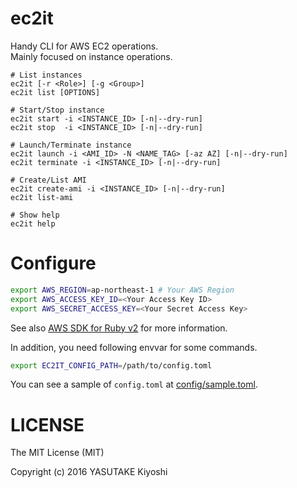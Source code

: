 # ec2it

Handy CLI for AWS EC2 operations.  
Mainly focused on instance operations.

```
# List instances
ec2it [-r <Role>] [-g <Group>]
ec2it list [OPTIONS]

# Start/Stop instance
ec2it start -i <INSTANCE_ID> [-n|--dry-run]
ec2it stop  -i <INSTANCE_ID> [-n|--dry-run]

# Launch/Terminate instance
ec2it launch -i <AMI_ID> -N <NAME_TAG> [-az AZ] [-n|--dry-run]
ec2it terminate -i <INSTANCE_ID> [-n|--dry-run]

# Create/List AMI
ec2it create-ami -i <INSTANCE_ID> [-n|--dry-run]
ec2it list-ami

# Show help
ec2it help
```

# Configure

```sh
export AWS_REGION=ap-northeast-1 # Your AWS Region
export AWS_ACCESS_KEY_ID=<Your Access Key ID>
export AWS_SECRET_ACCESS_KEY=<Your Secret Access Key>
```

See also [AWS SDK for Ruby v2](http://docs.aws.amazon.com/sdkforruby/api/index.html)
for more information.

In addition, you need following envvar for some commands.

```sh
export EC2IT_CONFIG_PATH=/path/to/config.toml
```

You can see a sample of `config.toml` at [config/sample.toml](config/sample.toml).

# LICENSE

The MIT License (MIT)

Copyright (c) 2016 YASUTAKE Kiyoshi

